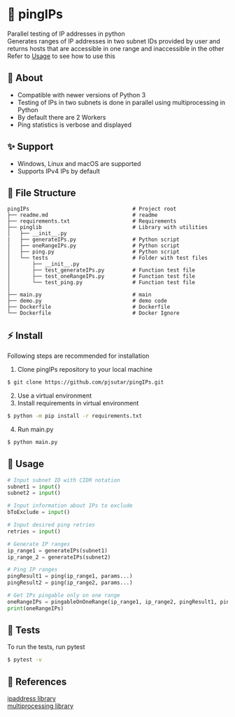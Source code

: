 # :rocket: pingIPs
Parallel testing of IP addresses in python  
Generates ranges of IP addresses in two subnet IDs provided by user and returns hosts that are accessible in one range and inaccessible in the other  
Refer to [Usage](#memo-usage) to see how to use this

## :tada: About
- Compatible with newer versions of Python 3
- Testing of IPs in two subnets is done in parallel using multiprocessing in Python
- By default there are 2 Workers
- Ping statistics is verbose and displayed

## :sparkles: Support
- Windows, Linux and macOS are supported
- Supports IPv4 IPs by default

## :file_folder: File Structure

    pingIPs                                 # Project root
    ├── readme.md                           # readme
    ├── requirements.txt                    # Requirements
    ├── pinglib                             # Library with utilities
    │   ├── __init__.py            
    |   ├── generateIPs.py                  # Python script
    │   ├── oneRangeIPs.py                  # Python script
    │   ├── ping.py                         # Python script
    │   └── tests                           # Folder with test files
    │       ├── __init__.py                 
    │       ├── test_generateIPs.py         # Function test file
    │       ├── test_oneRangeIPs.py         # Function test file
    │       └── test_ping.py                # Function test file
    │
    ├── main.py                             # main
    ├── demo.py                             # demo code
    ├── Dockerfile                          # Dockerfile
    └── Dockerfile                          # Docker Ignore

## :zap: Install
Following steps are recommended for installation

1. Clone pingIPs repository to your local machine
```bash
$ git clone https://github.com/pjsutar/pingIPs.git
```
2. Use a virtual environment
3. Install requirements in virtual environment
```bash
$ python -m pip install -r requirements.txt
```
4. Run main.py
```bash
$ python main.py
```

## :memo: Usage

```python
# Input subnet ID with CIDR notation
subnet1 = input()
subnet2 = input()

# Input information about IPs to exclude
bToExclude = input()

# Input desired ping retries
retries = input()

# Generate IP ranges
ip_range1 = generateIPs(subnet1)
ip_range_2 = generateIPs(subnet2)

# Ping IP ranges
pingResult1 = ping(ip_range1, params...)
pingResult2 = ping(ip_range2, params...)

# Get IPs pingable only on one range
oneRangeIPs = pingableOnOneRange(ip_range1, ip_range2, pingResult1, pingResult2)
print(oneRangeIPs)
```

## :rotating_light: Tests
To run the tests, run pytest

```bash
$ pytest -v
```

## :scroll: References

[ipaddress library](https://docs.python.org/3/library/ipaddress.html)  
[multiprocessing library](https://docs.python.org/3/library/multiprocessing.html)
